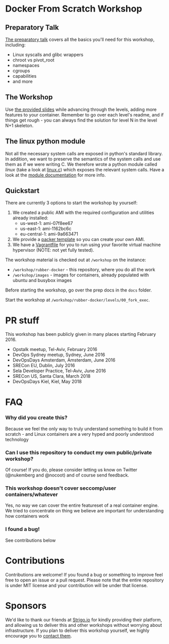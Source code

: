 # Docker From Scratch Workshop


## Preparatory Talk
[The preparatory talk](https://docs.google.com/presentation/d/10vFQfEUvpf7qYyksNqiy-bAxcy-bvF0OnUElCOtTTRc/edit?usp=sharing)
covers all the basics you'll need for this workshop, including:
- Linux syscalls and glibc wrappers
- chroot vs pivot_root
- namespaces
- cgroups
- capabilities
- and more

## The Workshop
Use [the provided slides](https://github.com/Fewbytes/rubber-docker/tree/master/slides) while advancing through the levels, adding more features to your container.
Remember to go over each level's readme, and if things get rough -
you can always find the solution for level N in the level N+1 skeleton.

## The linux python module
Not all the necessary system calls are exposed in python's standard library.
In addition, we want to preserve the semantics of the system calls and use them as if we were writing C.
We therefore wrote a python module called *linux* (take a look at [linux.c](linux.c)) which exposes the relevant system calls. 
Have a look at the [module documentation](https://rawgit.com/Fewbytes/rubber-docker/master/docs/linux/index.html) for more info.

## Quickstart
There are currently 3 options to start the workshop by yourself:
 1. We created a public AMI with the required configuration and utilities
    already installed:
    - us-west-1: ami-07f8ee67
    - us-east-1: ami-1162bc6c
    - eu-central-1: ami-9a663471
 1. We provide a [packer template](https://www.packer.io/) so you can create
    your own AMI.
 1. We have a [Vagrantfile](https://www.vagrantup.com/) for you to run using
    your favorite virtual machine hypervisor (NOTE: not yet fully tested).

The workshop material is checked out at `/workshop` on the instance:
- `/workshop/rubber-docker` - this repository, where you do all the work
- `/workshop/images` - images for containers, already populated with ubuntu and busybox images

Before starting the workshop, go over the prep docs in the `docs` folder.

Start the workshop at `/workshop/rubber-docker/levels/00_fork_exec`.

# PR stuff
This workshop has been publicly given in many places starting February 2016.

- Opstalk meetup, Tel-Aviv, February 2016
- DevOps Sydney meetup, Sydney, June 2016
- DevOpsDays Amsterdam, Amsterdam, June 2016
- SRECon EU, Dublin, July 2016
- Sela Developer Practice, Tel-Aviv, June 2016
- SRECon US, Santa Clara, March 2018
- DevOpsDays Kiel, Kiel, May 2018

# FAQ
### Why did you create this?
Because we feel the only way to truly understand something to build it from scratch - and Linux containers are a very hyped and poorly understood technology

### Can I use this repository to conduct my own public/private workshop?
Of course! If you do, please consider letting us know on Twitter (@nukemberg and @nocoot) and of course send feedback.

### This workshop doesn't cover seccomp/user containers/whatever
Yes, no way we can cover the entire featureset of a real container engine. We tried to concentrate on thing we believe are important for understanding how containers work

### I found a bug!
See contributions below

# Contributions
Contributions are welcome! If you found a bug or something to improve feel free to open an issue or a pull request. Please note that the entire repository is under MIT license and your contribution will be under that license.

# Sponsors
We'd like to thank our friends at [Strigo.io](http://strigo.io/) for kindly providing their platform, and allowing us to deliver this and other workshops without worrying about infrastructure.
If you plan to deliver this workshop yourself, we highly encourage you to [contact them](contact@strigo.io).
